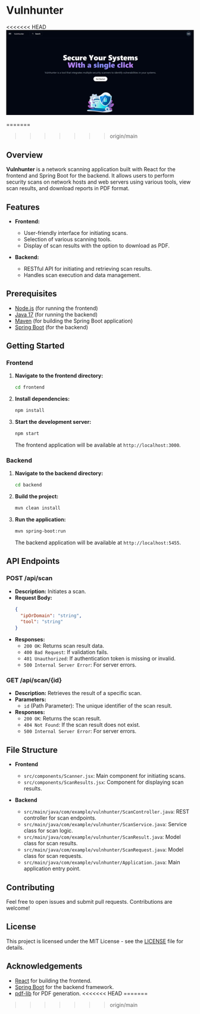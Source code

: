 # Vulnhunter

<<<<<<< HEAD
![Vulnhunter Screenshot](./images/Home.png)

=======
>>>>>>> origin/main
## Overview

**Vulnhunter** is a network scanning application built with React for the frontend and Spring Boot for the backend. It allows users to perform security scans on network hosts and web servers using various tools, view scan results, and download reports in PDF format.

## Features

- **Frontend:**
  - User-friendly interface for initiating scans.
  - Selection of various scanning tools.
  - Display of scan results with the option to download as PDF.

- **Backend:**
  - RESTful API for initiating and retrieving scan results.
  - Handles scan execution and data management.

## Prerequisites

- [Node.js](https://nodejs.org/) (for running the frontend)
- [Java 17](https://www.oracle.com/java/technologies/javase-jdk17-downloads.html) (for running the backend)
- [Maven](https://maven.apache.org/) (for building the Spring Boot application)
- [Spring Boot](https://spring.io/projects/spring-boot) (for the backend)

## Getting Started

### Frontend

1. **Navigate to the frontend directory:**

    ```bash
    cd frontend
    ```

2. **Install dependencies:**

    ```bash
    npm install
    ```

3. **Start the development server:**

    ```bash
    npm start
    ```

   The frontend application will be available at `http://localhost:3000`.

### Backend

1. **Navigate to the backend directory:**

    ```bash
    cd backend
    ```

2. **Build the project:**

    ```bash
    mvn clean install
    ```

3. **Run the application:**

    ```bash
    mvn spring-boot:run
    ```

   The backend application will be available at `http://localhost:5455`.

## API Endpoints

### POST /api/scan

- **Description:** Initiates a scan.
- **Request Body:**
    ```json
    {
      "ipOrDomain": "string",
      "tool": "string"
    }
    ```
- **Responses:**
  - `200 OK`: Returns scan result data.
  - `400 Bad Request`: If validation fails.
  - `401 Unauthorized`: If authentication token is missing or invalid.
  - `500 Internal Server Error`: For server errors.

### GET /api/scan/{id}

- **Description:** Retrieves the result of a specific scan.
- **Parameters:**
  - `id` (Path Parameter): The unique identifier of the scan result.
- **Responses:**
  - `200 OK`: Returns the scan result.
  - `404 Not Found`: If the scan result does not exist.
  - `500 Internal Server Error`: For server errors.

## File Structure

- **Frontend**
  - `src/components/Scanner.jsx`: Main component for initiating scans.
  - `src/components/ScanResults.jsx`: Component for displaying scan results.

- **Backend**
  - `src/main/java/com/example/vulnhunter/ScanController.java`: REST controller for scan endpoints.
  - `src/main/java/com/example/vulnhunter/ScanService.java`: Service class for scan logic.
  - `src/main/java/com/example/vulnhunter/ScanResult.java`: Model class for scan results.
  - `src/main/java/com/example/vulnhunter/ScanRequest.java`: Model class for scan requests.
  - `src/main/java/com/example/vulnhunter/Application.java`: Main application entry point.

## Contributing

Feel free to open issues and submit pull requests. Contributions are welcome!

## License

This project is licensed under the MIT License - see the [LICENSE](LICENSE) file for details.

## Acknowledgements

- [React](https://reactjs.org/) for building the frontend.
- [Spring Boot](https://spring.io/projects/spring-boot) for the backend framework.
- [pdf-lib](https://pdf-lib.js.org/) for PDF generation.
<<<<<<< HEAD
=======

>>>>>>> origin/main
